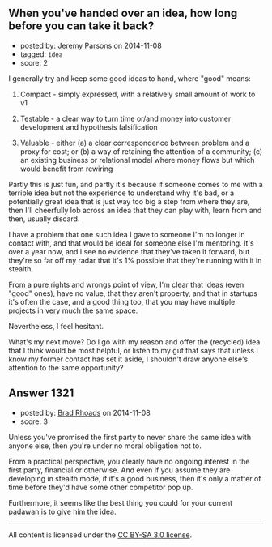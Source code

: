 ## When you've handed over an idea, how long before you can take it back?

- posted by: [Jeremy Parsons](https://stackexchange.com/users/497810/jeremy-parsons) on 2014-11-08
- tagged: `idea`
- score: 2

I generally try and keep some good ideas to hand, where "good" means:

1. Compact - simply expressed, with a relatively small amount of work to v1

1. Testable - a clear way to turn time or/and money into customer development and hypothesis falsification

1. Valuable - either (a) a clear correspondence between problem and a proxy for cost; or (b) a way of retaining the attention of a community; (c) an existing business or relational model where money flows but which would benefit from rewiring

Partly this is just fun, and partly it's because if someone comes to me with a terrible idea but not the experience to understand why it's bad, or a potentially great idea that is just way too big a step from where they are, then I'll cheerfully lob across an idea that they can play with, learn from and then, usually discard.

I have a problem that one such idea I gave to someone I'm no longer in contact with, and that would be ideal for someone else I'm mentoring. It's over a year now, and I see no evidence that they've taken it forward, but they're so far off my radar that it's 1% possible that they're running with it in stealth.

From a pure rights and wrongs point of view, I'm clear that ideas (even "good" ones), have no value, that they aren't property, and that in startups it's often the case, and a good thing too, that you may have multiple projects in very much the same space.

Nevertheless, I feel hesitant.

What's my next move? Do I go with my reason and offer the (recycled) idea that I think would be most helpful, or listen to my gut that says that unless I know my former contact has set it aside, I shouldn't draw anyone else's attention to the same opportunity?


## Answer 1321

- posted by: [Brad Rhoads](https://stackexchange.com/users/42121/brad-rhoads) on 2014-11-08
- score: 3

Unless you've promised the first party to never share the same idea with anyone else, then you're under no moral obligation not to.

From a practical perspective, you clearly have no ongoing interest in the first party, financial or otherwise. And even if you assume they are developing in stealth mode, if it's a good business, then it's only a matter of time before they'd have some other competitor pop up.

Furthermore, it seems like the best thing you could for your current padawan is to give him the idea.



---

All content is licensed under the [CC BY-SA 3.0 license](https://creativecommons.org/licenses/by-sa/3.0/).
